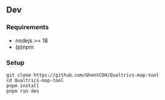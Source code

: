 ## Dev

### Requirements

- nodejs >= 18
- (p)npm

### Setup

    git clone https://github.com/GhentCDH/Qualtrics-map-tool
    cd Qualtrics-map-tool
    pnpm install
    pnpm run dev

